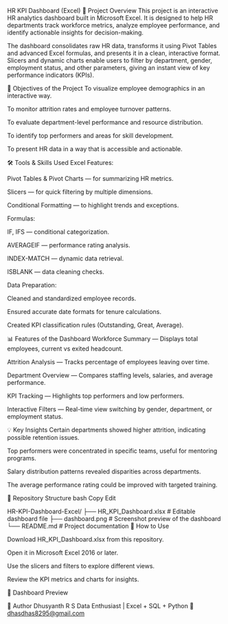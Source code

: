 HR KPI Dashboard (Excel)
📌 Project Overview
This project is an interactive HR analytics dashboard built in Microsoft Excel.
It is designed to help HR departments track workforce metrics, analyze employee performance, and identify actionable insights for decision-making.

The dashboard consolidates raw HR data, transforms it using Pivot Tables and advanced Excel formulas, and presents it in a clean, interactive format.
Slicers and dynamic charts enable users to filter by department, gender, employment status, and other parameters, giving an instant view of key performance indicators (KPIs).

🎯 Objectives of the Project
To visualize employee demographics in an interactive way.

To monitor attrition rates and employee turnover patterns.

To evaluate department-level performance and resource distribution.

To identify top performers and areas for skill development.

To present HR data in a way that is accessible and actionable.

🛠️ Tools & Skills Used
Excel Features:

Pivot Tables & Pivot Charts — for summarizing HR metrics.

Slicers — for quick filtering by multiple dimensions.

Conditional Formatting — to highlight trends and exceptions.

Formulas:

IF, IFS — conditional categorization.

AVERAGEIF — performance rating analysis.

INDEX-MATCH — dynamic data retrieval.

ISBLANK — data cleaning checks.

Data Preparation:

Cleaned and standardized employee records.

Ensured accurate date formats for tenure calculations.

Created KPI classification rules (Outstanding, Great, Average).

📊 Features of the Dashboard
Workforce Summary — Displays total employees, current vs exited headcount.

Attrition Analysis — Tracks percentage of employees leaving over time.

Department Overview — Compares staffing levels, salaries, and average performance.

KPI Tracking — Highlights top performers and low performers.

Interactive Filters — Real-time view switching by gender, department, or employment status.

💡 Key Insights
Certain departments showed higher attrition, indicating possible retention issues.

Top performers were concentrated in specific teams, useful for mentoring programs.

Salary distribution patterns revealed disparities across departments.

The average performance rating could be improved with targeted training.

📂 Repository Structure
bash
Copy
Edit

HR-KPI-Dashboard-Excel/
├── HR_KPI_Dashboard.xlsx      # Editable dashboard file
├── dashboard.png              # Screenshot preview of the dashboard
└── README.md                  # Project documentation
🚀 How to Use

Download HR_KPI_Dashboard.xlsx from this repository.

Open it in Microsoft Excel 2016 or later.

Use the slicers and filters to explore different views.

Review the KPI metrics and charts for insights.

📸 Dashboard Preview

📌 Author
Dhusyanth R S
Data Enthusiast | Excel + SQL + Python
📧 dhasdhas8295@gmail.com
